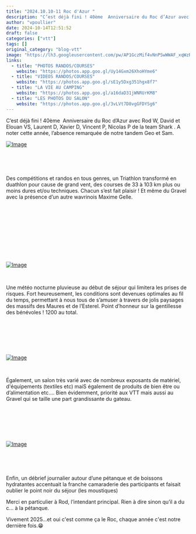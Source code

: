 ```yaml
---
title: "2024.10.10-11 Roc d'Azur "
description: "C’est déjà fini ! 40ème  Anniversaire du Roc d’Azur avec Rod W, David et Elouan VS, Laurent D, Xavier D, Vincent P, Nicolas P de la team Shark . A noter cette année, l’absence remarquée de notre tandem Geo et Sam."
author: "vpoullier"
date: 2024-10-14T12:51:52
draft: false
categories: ["vtt"]
tags: []
original_category: "blog-vtt"
image: "https://lh3.googleusercontent.com/pw/AP1GczMif4vNnPSwWWAF_xqWzRIu7hSYBuQaGRbFZh-VVsNGnBt2Udt784kGmz_P7FpjHlsAcoPEmZmIL_8eR35nXh-6l5Cw2naXCDT44rz9zFuqhP_klU89zOutb4OMaNdOk255ySb9NHdmOLRincIk7fNedg=w1336-h1003-s-no-gm?authuser=0"
links:
  - title: "PHOTOS RANDOS/COURSES"
    website: "https://photos.app.goo.gl/Uy14Gxm26XhoHYme6"
  - title: "VIDEOS RANDOS/COURSES"
    website: "https://photos.app.goo.gl/sE1y5Dxg351hgx8f7"
  - title: "LA VIE AU CAMPING"
    website: "https://photos.app.goo.gl/a16daD31jWNRUrKM8"
  - title: "LES PHOTOS DU SALON"
    website: "https://photos.app.goo.gl/3vLVt7D8vgGFDYSg6"
---
```


C’est déjà fini&nbsp;! 40ème&nbsp; Anniversaire du Roc d’Azur avec Rod&nbsp;W, David et Elouan VS, Laurent D, Xavier D, Vincent P, Nicolas P de la team Shark . A noter cette année, l’absence remarquée de notre tandem Geo et Sam.

<!--more-->

[![Image](https://lh3.googleusercontent.com/pw/AP1GczOiH00Qm1oRvPCuI6DgwXYzgBBjIA6NmnnAsRZR2pivwtRDG7M2MT3TUTnjYMHZSkwDr95vdHuUyI9MrzkLwFwxeYIGjctngxodDi9yshUp4kotltM5a4FvIQZWKicrqywGsaJxA5WQO62cuLe7n0Qq1A=w1336-h1003-s-no-gm?authuser=0)](https://lh3.googleusercontent.com/pw/AP1GczOiH00Qm1oRvPCuI6DgwXYzgBBjIA6NmnnAsRZR2pivwtRDG7M2MT3TUTnjYMHZSkwDr95vdHuUyI9MrzkLwFwxeYIGjctngxodDi9yshUp4kotltM5a4FvIQZWKicrqywGsaJxA5WQO62cuLe7n0Qq1A=w1336-h1003-s-no-gm?authuser=0)

&nbsp;

&nbsp;

Des compétitions et randos en tous genres, un Triathlon transformé en duathlon pour cause de grand vent, des courses de 33 à 103 km plus ou moins dures et/ou techniques. Chacun s’est fait plaisir&nbsp;! Et même du Gravel avec la présence d’un autre wavrinois Maxime Gelle.

&nbsp;

&nbsp;

&nbsp;

&nbsp;

&nbsp;

[![Image](https://lh3.googleusercontent.com/pw/AP1GczNXIDdP_ytG_n8R2Y6P6ZwF28hHQRxEU1pUrqDhBKu3jCNHfMFWF6UWuk2D2pM6xDXTIHv23Dvs7QFdiDa67Ej9RRGIc9wkI29tE5XpDHmNMuZ7CXhV3278e2vvXuvHOPy2RL5Cb23PQ5dn1y0MKVcgug=w1853-h834-s-no-gm?authuser=0)](https://lh3.googleusercontent.com/pw/AP1GczNXIDdP_ytG_n8R2Y6P6ZwF28hHQRxEU1pUrqDhBKu3jCNHfMFWF6UWuk2D2pM6xDXTIHv23Dvs7QFdiDa67Ej9RRGIc9wkI29tE5XpDHmNMuZ7CXhV3278e2vvXuvHOPy2RL5Cb23PQ5dn1y0MKVcgug=w1853-h834-s-no-gm?authuser=0)

&nbsp;&nbsp;

Une météo nocturne pluvieuse au début de séjour qui limitera les prises de risques. Fort heureusement, les conditions sont devenues optimales au fil du temps, permettant à nous tous de s’amuser à travers de jolis paysages des massifs des Maures et de l’Esterel. Point d’honneur sur la gentillesse des bénévoles&nbsp;! 1200 au total.

&nbsp;

&nbsp;

&nbsp;

[![Image](https://lh3.googleusercontent.com/pw/AP1GczMidPA3poDb2nfpD6yKOuGr239AaWXpnyHnt80K_Y8k2JIf5klUv0FNrmgtGg7k2cGu4ZpN7hGkIHrhf-YzKyF4fRczTVxK2be-OYWXDZTWmFxhpOKNYjjTqsty0Og75VfuHfP5mT8ZEpz2_j3SW5dUEg=w1853-h834-s-no-gm?authuser=0)](https://lh3.googleusercontent.com/pw/AP1GczMidPA3poDb2nfpD6yKOuGr239AaWXpnyHnt80K_Y8k2JIf5klUv0FNrmgtGg7k2cGu4ZpN7hGkIHrhf-YzKyF4fRczTVxK2be-OYWXDZTWmFxhpOKNYjjTqsty0Og75VfuHfP5mT8ZEpz2_j3SW5dUEg=w1853-h834-s-no-gm?authuser=0)

&nbsp;

Également, un salon très varié avec de nombreux exposants de matériel, d'équipements (textiles etc) maiS également de produits de bien être ou d’alimentation etc…. Bien évidemment, priorité aux VTT mais aussi au Gravel qui se taille une part grandissante du gateau.

&nbsp;

&nbsp;

&nbsp;

[![Image](https://lh3.googleusercontent.com/pw/AP1GczMhUA91-gRdlUqidEglHbV0VJIDeJbEle-srZg6TF5mzix7Uv-l0VBOEWh7kgXqnKXAlNxWUenAbLL3Lqf06ckfbl1Oci1uLsX_BaKBw2KT0v16o9TZl0PbmbS91t6wsR0hmjBduYgyBznjRuYnqAuaUA=w1336-h1003-s-no-gm?authuser=0)](https://lh3.googleusercontent.com/pw/AP1GczMhUA91-gRdlUqidEglHbV0VJIDeJbEle-srZg6TF5mzix7Uv-l0VBOEWh7kgXqnKXAlNxWUenAbLL3Lqf06ckfbl1Oci1uLsX_BaKBw2KT0v16o9TZl0PbmbS91t6wsR0hmjBduYgyBznjRuYnqAuaUA=w1336-h1003-s-no-gm?authuser=0)

&nbsp;

&nbsp;

Enfin, un débrief journalier autour d’une pétanque et de boissons hydratantes accentuait la franche camaraderie des participants et faisait oublier le point noir du séjour (les moustiques)

Merci en particulier à Rod, l’intendant principal. Rien à dire sinon qu’il a du c… à la pétanque.

Vivement 2025…et oui c'est comme ça le Roc, chaque année c'est notre dernière fois.😁
